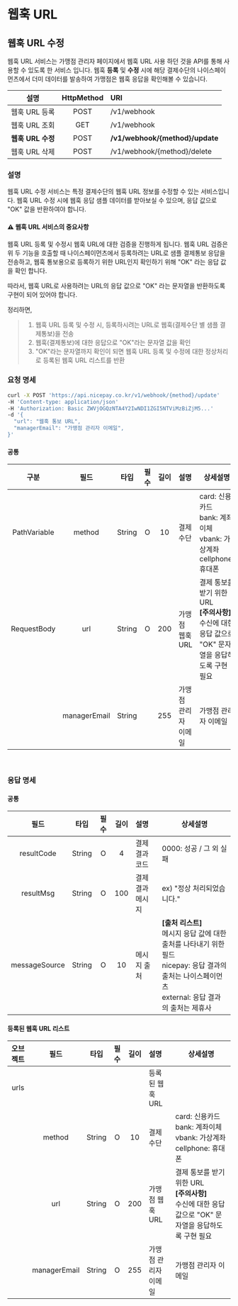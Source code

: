 # 웹훅 URL

## 웹훅 URL 수정

웹훅 URL 서비스는 가맹점 관리자 페이지에서 웹훅 URL 사용 하던 것을 API를 통해 사용할 수 있도록 한 서비스 입니다.
웹훅 **등록** 및 **수정** 시에 해당 결제수단의 나이스페이먼츠에서 더미 데이터를 발송하여 가맹점은 웹훅 응답을 확인해볼 수 있습니다.

|      설명       | HttpMethod | URI                             |
|:-------------:|:----------:|:--------------------------------|
|   웹훅 URL 등록   |    POST    | /v1/webhook                     |
|   웹훅 URL 조회   |    GET     | /v1/webhook                     |
| **웹훅 URL 수정** |    POST    | **/v1/webhook/{method}/update** |
|   웹훅 URL 삭제   |    POST    | /v1/webhook/{method}/delete     |



### 설명

웹훅 URL 수정 서비스는 특정 결제수단의 웹훅 URL 정보를 수정할 수 있는 서비스입니다.
웹훅 URL 수정 시에 웹훅 응답 샘플 데이터를 받아보실 수 있으며, 응답 값으로 "OK" 값을 반환하여야 합니다. 

#### ⚠️ 웹훅 URL 서비스의 중요사항

웹훅 URL 등록 및 수정시 웹훅 URL에 대한 검증을 진행하게 됩니다.
웹훅 URL 검증은 위 두 기능을 호출할 때 나이스페이먼츠에서 등록하려는 URL로 샘플 결제통보 응답을 전송하고, 
웹훅 통보용으로 등록하기 위한 URL인지 확인하기 위해 "OK" 라는 응답 값을 확인 합니다.

따라서, 웹훅 URL로 사용하려는 URL의 응답 값으로 "OK" 라는 문자열을 반환하도록 구현이 되어 있어야 합니다.

정리하면,

> 1. 웹훅 URL 등록 및 수정 시, 등록하시려는 URL로 웹훅(결제수단 별 샘플 결제통보)을 전송
> 2. 웹훅(결제통보)에 대한 응답으로 "OK"라는 문자열 값을 확인 
> 3. "OK"라는 문자열까지 확인이 되면 웹훅 URL 등록 및 수정에 대한 정상처리로 등록된 웹훅 URL 리스트를 반환



### 요청 명세

```bash
curl -X POST 'https://api.nicepay.co.kr/v1/webhook/{method}/update'
-H 'Content-type: application/json'
-H 'Authorization: Basic ZWVjOGQzNTA4Y2IwNDI1ZGI5NTViMzBiZjM5...'
-d '{
  "url": "웹훅 통보 URL",
  "managerEmail": "가맹점 관리자 이메일",
}'
```

#### 공통

|      구분      |      필드      |   타입   | 필수 | 길이  | 설명          | 상세설명                                                                        |
|:------------:|:------------:|:------:|:--:|:---:|:------------|-----------------------------------------------------------------------------|
| PathVariable |    method    | String | O  | 10  | 결제수단        | card: 신용카드 <br/> bank: 계좌이체 <br/> vbank: 가상계좌 <br/> cellphone: 휴대폰          |
| RequestBody  |     url      | String | O  | 200 | 가맹점 웹훅 URL  | 결제 통보를 받기 위한 URL <br/> **[주의사항]** <br/> 수신에 대한 응답 값으로 "OK" 문자열을 응답하도록 구현 필요 |
|              | managerEmail | String |    | 255 | 가맹점 관리자 이메일 | 가맹점 관리자 이메일                                                                 |

<br>

### 응답 명세

#### 공통

|      필드       |   타입   | 필수 | 길이  | 설명       | 상세설명                                                                                                            |
|:-------------:|:------:|:--:|:---:|:---------|-----------------------------------------------------------------------------------------------------------------|
|  resultCode   | String | O  |  4  | 결제결과 코드  | 0000: 성공 / 그 외 실패                                                                                               |
|   resultMsg   | String | O  | 100 | 결제결과 메시지 | ex) "정상 처리되었습니다."                                                                                               |
| messageSource | String | O  | 10  | 메시지 출처   | **[출처 리스트]** <br/> 메시지 응답 값에 대한 출처를 나타내기 위한 필드 <br/> nicepay: 응답 결과의 출처는 나이스페이먼츠 <br/> external: 응답 결과의 출처는 제휴사 |

#### 등록된 웹훅 URL 리스트

| 오브젝트 |      필드      |   타입   | 필수 | 길이  | 설명          | 상세설명                                                                        |
|:----:|:------------:|:------:|:--:|:---:|:------------|-----------------------------------------------------------------------------|
| urls |              |        |    |     | 등록된 웹훅 URL  |                                                                             |
|      |    method    | String | O  | 10  | 결제수단        | card: 신용카드 <br/> bank: 계좌이체 <br/> vbank: 가상계좌 <br/> cellphone: 휴대폰          |
|      |     url      | String | O  | 200 | 가맹점 웹훅 URL  | 결제 통보를 받기 위한 URL <br/> **[주의사항]** <br/> 수신에 대한 응답 값으로 "OK" 문자열을 응답하도록 구현 필요 |
|      | managerEmail | String | O  | 255 | 가맹점 관리자 이메일 | 가맹점 관리자 이메일                                                                 |

<br>
